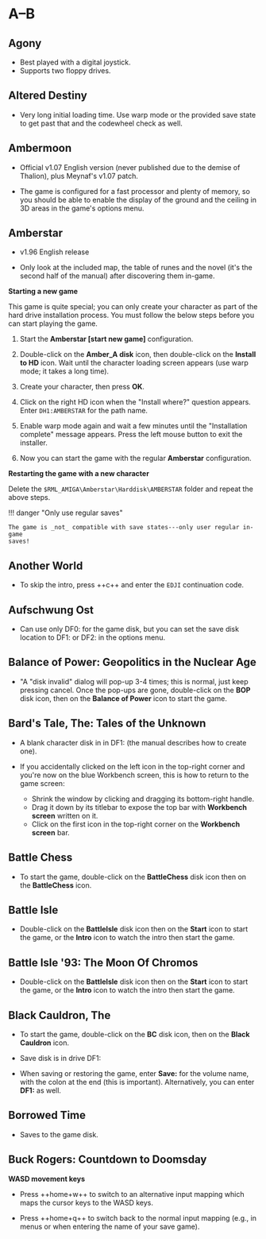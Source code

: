 # A–B

## Agony

- Best played with a digital joystick.
- Supports two floppy drives.


## Altered Destiny

- Very long initial loading time. Use warp mode or the provided save state to
  get past that and the codewheel check as well.


## Ambermoon

- Official v1.07 English version (never published due to the demise of
  Thalion), plus Meynaf's v1.07 patch.

- The game is configured for a fast processor and plenty of memory, so you
  should be able to enable the display of the ground and the ceiling in 3D
  areas in the game's options menu.


## Amberstar

- v1.96 English release

- Only look at the included map, the table of runes and the novel (it's the
  second half of the manual) after discovering them in-game.


**Starting a new game**

This game is quite special; you can only create your character as part of the
hard drive installation process. You must follow the below steps before you
can start playing the game.

  1. Start the **Amberstar [start new game]** configuration.

  2. Double-click on the **Amber_A disk** icon, then double-click on the
     **Install to HD** icon. Wait until the character loading screen appears
     (use warp mode; it takes a long time).

  3. Create your character, then press **OK**.

  4. Click on the right HD icon when the "Install where?" question appears.
     Enter `DH1:AMBERSTAR` for the path name.

  5. Enable warp mode again and wait a few minutes until the "Installation
     complete" message appears. Press the left mouse button to exit the
     installer.

  6. Now you can start the game with the regular **Amberstar** configuration.


**Restarting the game with a new character**

Delete the `$RML_AMIGA\Amberstar\Harddisk\AMBERSTAR` folder and repeat the
above steps.


!!! danger "Only use regular saves"

    The game is _not_ compatible with save states---only user regular in-game
    saves!


## Another World

- To skip the intro, press ++c++ and enter the `EDJI` continuation code.


## Aufschwung Ost

- Can use only DF0: for the game disk, but you can set the save disk
  location to DF1: or DF2: in the options menu.


## Balance of Power: Geopolitics in the Nuclear Age

- "A "disk invalid" dialog will pop-up 3-4 times; this is normal, just keep
  pressing cancel. Once the pop-ups are gone, double-click on the **BOP** disk
  icon, then on the **Balance of Power** icon to start the game.


## Bard's Tale, The: Tales of the Unknown

- A blank character disk in in DF1: (the manual describes how to create one).

- If you accidentally clicked on the left icon in the top-right corner and
  you're now on the blue Workbench screen, this is how to return to the game
  screen:

    - Shrink the window by clicking and dragging its bottom-right handle.
    - Drag it down by its titlebar to expose the top bar with **Workbench
      screen** written on it.
    - Click on the first icon in the top-right corner on the **Workbench screen** bar.


## Battle Chess

- To start the game, double-click on the **BattleChess** disk icon then on the
  **BattleChess** icon.


## Battle Isle

- Double-click on the **BattleIsle** disk icon then on the **Start** icon to
  start the game, or the **Intro** icon to watch the intro then start the
  game.


## Battle Isle '93: The Moon Of Chromos

- Double-click on the **BattleIsle** disk icon then on the **Start** icon to
  start the game, or the **Intro** icon to watch the intro then start the
  game.


## Black Cauldron, The

- To start the game, double-click on the **BC** disk icon, then on the **Black
  Cauldron** icon.

- Save disk is in drive DF1:

- When saving or restoring the game, enter **Save:** for the volume name, with
  the colon at the end (this is important). Alternatively, you can enter
  **DF1:** as well.


## Borrowed Time

- Saves to the game disk.


## Buck Rogers: Countdown to Doomsday

**WASD movement keys**

- Press ++home+w++ to switch to an alternative input mapping which maps the
  cursor keys to the WASD keys.

- Press ++home+q++ to switch back to the normal input mapping (e.g., in menus
  or when entering the name of your save game).

